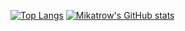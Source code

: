 [![Top Langs](https://github-readme-stats.vercel.app/api/top-langs/?username=mikatrow&theme=tokyonight)](https://github.com/mikatrow/mikatrow)
[![Mikatrow's GitHub stats](https://github-readme-stats.vercel.app/api?username=mikatrow&theme=tokyonight)](https://github.com/mikatrow/mikatrow)
